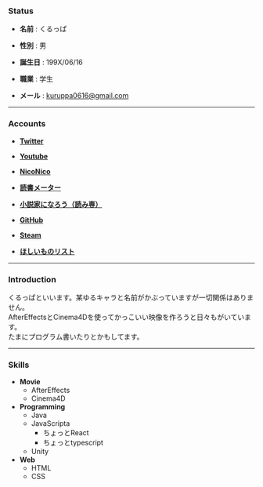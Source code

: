 ### Status
+ **名前** : くるっぱ

+ **性別** : 男

+ **誕生日** : 199X/06/16

+ **職業** : 学生

+ **メール** :  <a href="mailto:&#107;&#117;&#114;&#117;&#112;&#112;&#97;&#48;&#54;&#49;&#54;&#64;&#103;&#109;&#97;&#105;&#108;&#46;&#99;&#111;&#109;">&#107;&#117;&#114;&#117;&#112;&#112;&#97;&#48;&#54;&#49;&#54;&#64;&#103;&#109;&#97;&#105;&#108;&#46;&#99;&#111;&#109;</a>

****

  
  ### Accounts
+ [**Twitter**](https://twitter.com/kuruppa0616)

+ [**Youtube**](https://www.youtube.com/user/kuruppa0616)

+ [**NicoNico**](http://www.nicovideo.jp/user/17150151)

+ [**読書メーター**](http://bookmeter.com/u/562222)

+ [**小説家になろう（読み専）**](http://mypage.syosetu.com/270376/)

+ [**GitHub**](https://github.com/kuruppa0616)

+ [**Steam**](http://steamcommunity.com/id/kuruppa0616/)

+ [**ほしいものリスト**](http://amzn.asia/6ulBKon)

****

### Introduction
くるっぱといいます。某ゆるキャラと名前がかぶっていますが一切関係はありません。  
AfterEffectsとCinema4Dを使ってかっこいい映像を作ろうと日々もがいています。  
たまにプログラム書いたりとかもしてます。
    
****

### Skills
+ **Movie**
    + AfterEffects
    + Cinema4D
+ **Programming**
    + Java
    + JavaScripta
        + ちょっとReact
        + ちょっとtypescript
    + Unity
+ **Web**
    + HTML
    + CSS

